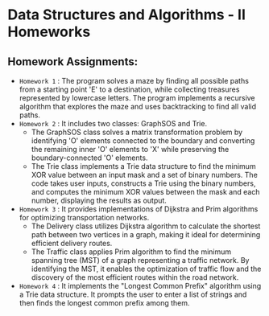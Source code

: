 # Data Structures and Algorithms - II Homeworks

## Homework Assignments:
- `Homework 1` : The program solves a maze by finding all possible paths from a starting point 'E' to a destination, while collecting treasures represented by lowercase letters. The program implements a recursive algorithm that explores the maze and uses backtracking to find all valid paths.
- `Homework 2` : It includes two classes: GraphSOS and Trie. 
  - The GraphSOS class solves a matrix transformation problem by identifying 'O' elements connected to the boundary and converting the remaining inner 'O' elements to 'X' while preserving the boundary-connected 'O' elements.
  - The Trie class implements a Trie data structure to find the minimum XOR value between an input mask and a set of binary numbers. The code takes user inputs, constructs a Trie using the binary numbers, and computes the minimum XOR values between the mask and each number, displaying the results as output.
- `Homework 3` : It provides implementations of Dijkstra and Prim algorithms for optimizing transportation networks. 
  - The Delivery class utilizes Dijkstra algorithm to calculate the shortest path between two vertices in a graph, making it ideal for determining efficient delivery routes. 
  - The Traffic class applies Prim algorithm to find the minimum spanning tree (MST) of a graph representing a traffic network. By identifying the MST, it enables the optimization of traffic flow and the discovery of the most efficient routes within the road network. 
- `Homework 4` : It implements the "Longest Common Prefix" algorithm using a Trie data structure. It prompts the user to enter a list of strings and then finds the longest common prefix among them.